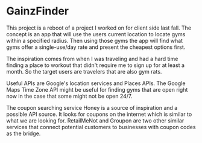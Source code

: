 # GainzFinder
This project is a reboot of a project I worked on for client side last fall. The concept is an app that will use the users current location to locate gyms within a specified radius. Then using those gyms the app will find what gyms offer a single-use/day rate and present the cheapest options first.  

The inspiration comes from when I was traveling and had a hard time finding a place to workout that didn't require me to sign up for at least a month. So the target users are travelers that are also gym rats.  

Useful APIs are Google's location services and Places APIs. The Google Maps Time Zone API might be useful for finding gyms that are open right now in the case that some might not be open 24/7.  

The coupon searching service Honey is a source of inspiration and a possible API source. It looks for coupons on the internet which is similar to what we are looking for. RetailMeNot and Groupon are two other similar services that connect potential customers to businesses with coupon codes as the bridge.
